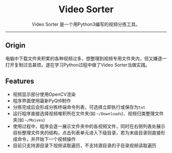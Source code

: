 <h1  align="center">Video Sorter</h1>

<p align="center">Video Sorter 是一个用Python3编写的视频分拣工具。</p>

---

## Origin

​		电脑中下载文件夹积累的各种视频过多，想整理到视频专用文件夹内，但又嫌逐一打开复制过去甚烦。遂在学习Python过程中做了Video Sorter当做实践。

## Features

- 视频显示部分使用OpenCV渲染
- 程序界面使用最新PyQt6制作
- 分拣完成后会形成分拣终端命令列表，可选择立即执行或保存为`txt`
- 运行程序直接选择视频堆积所在文件夹(如 `~/Downloads`)、视频归类整理文件夹(如 `~/Moives`)
- 使用过程中，程序会逐一展示文件夹中的各视频文件，同时在右侧列表处展示目标整理文件夹的结构，点击列表单元进入下级目录，若为末级目录则直接形成命令，并开始下一个视频操作
- 目前只支持源目录下视频读取遍历，不支持源目录的子目录视频读取遍历

